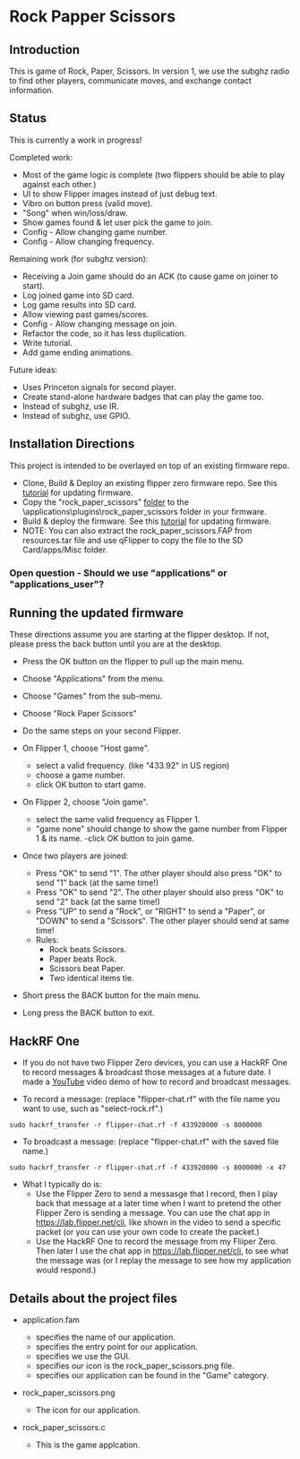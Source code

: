 # Rock Papper Scissors

## Introduction

This is game of Rock, Paper, Scissors. In version 1, we use the subghz radio to find other players, communicate moves, and exchange contact information.

## Status

This is currently a work in progress!

Completed work:

- Most of the game logic is complete (two flippers should be able to play against each other.)
- UI to show Flipper images instead of just debug text.
- Vibro on button press (valid move).
- "Song" when win/loss/draw.
- Show games found & let user pick the game to join.
- Config - Allow changing game number.
- Config - Allow changing frequency.

Remaining work (for subghz version):

- Receiving a Join game should do an ACK (to cause game on joiner to start).
- Log joined game into SD card.
- Log game results into SD card.
- Allow viewing past games/scores.
- Config - Allow changing message on join.
- Refactor the code, so it has less duplication.
- Write tutorial.
- Add game ending animations.

Future ideas:

- Uses Princeton signals for second player.
- Create stand-alone hardware badges that can play the game too.
- Instead of subghz, use IR.
- Instead of subghz, use GPIO.

## Installation Directions

This project is intended to be overlayed on top of an existing firmware repo.

- Clone, Build &amp; Deploy an existing flipper zero firmware repo. See this [tutorial](/firmware/updating/README.md) for updating firmware.
- Copy the "rock_paper_scissors" [folder](..) to the \applications\plugins\rock_paper_scissors folder in your firmware.
- Build &amp; deploy the firmware. See this [tutorial](/firmware/updating/README.md) for updating firmware.
- NOTE: You can also extract the rock_paper_scissors.FAP from resources.tar file and use qFlipper to copy the file to the SD Card/apps/Misc folder.

### Open question - Should we use "applications" or "applications_user"?

## Running the updated firmware

These directions assume you are starting at the flipper desktop. If not, please press the back button until you are at the desktop.

- Press the OK button on the flipper to pull up the main menu.
- Choose "Applications" from the menu.
- Choose "Games" from the sub-menu.
- Choose "Rock Paper Scissors"

- Do the same steps on your second Flipper.

- On Flipper 1, choose "Host game".
  - select a valid frequency.  (like "433.92" in US region)
  - choose a game number.
  - click OK button to start game.

- On Flipper 2, choose "Join game".
  - select the same valid frequency as Flipper 1.
  - "game   none" should change to show the game number from Flipper 1 & its name.
  -click OK button to join game.

- Once two players are joined:

  - Press "OK" to send "1". The other player should also press "OK" to send "1" back (at the same time!)
  - Press "OK" to send "2". The other player should also press "OK" to send "2" back (at the same time!)
  - Press "UP" to send a "Rock", or "RIGHT" to send a "Paper", or "DOWN" to send a "Scissors". The other player should send at same time!
  - Rules:
    - Rock beats Scissors.
    - Paper beats Rock.
    - Scissors beat Paper.
    - Two identical items tie.

- Short press the BACK button for the main menu.

- Long press the BACK button to exit.

## HackRF One

- If you do not have two Flipper Zero devices, you can use a HackRF One to record messages &amp; broadcast those messages at a future date. I made a [YouTube](https://www.youtube.com/watch?v=S0sgcDQrVOc) video demo of how to record and broadcast messages.

- To record a message: (replace "flipper-chat.rf" with the file name you want to use, such as "select-rock.rf".)

```
sudo hackrf_transfer -r flipper-chat.rf -f 433920000 -s 8000000
```

- To broadcast a message: (replace "flipper-chat.rf" with the saved file name.)

```
sudo hackrf_transfer -r flipper-chat.rf -f 433920000 -s 8000000 -x 47
```

- What I typically do is:
  - Use the Flipper Zero to send a messasge that I record, then I play back that message at a later time when I want to pretend the other Flipper Zero is sending a message. You can use the chat app in https://lab.flipper.net/cli, like shown in the video to send a specific packet (or you can use your own code to create the packet.)
  - Use the HackRF One to record the message from my Fliiper Zero. Then later I use the chat app in https://lab.flipper.net/cli, to see what the message was (or I replay the message to see how my application would respond.)

## Details about the project files

- application.fam

  - specifies the name of our application.
  - specifies the entry point for our application.
  - specifies we use the GUI.
  - specifies our icon is the rock_paper_scissors.png file.
  - specifies our application can be found in the "Game" category.

- rock_paper_scissors.png

  - The icon for our application.

- rock_paper_scissors.c
  - This is the game applcation.

